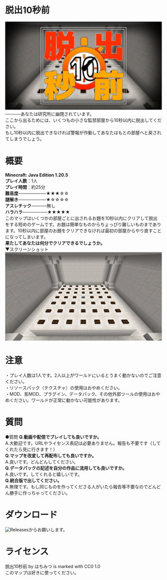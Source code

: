 # 脱出10秒前
![サムネイル](/thumbnail.png)  
─────あなたは研究所に幽閉されています。  
ここから出るためには、いくつもの小さな監禁部屋から10秒以内に脱出してください。  
もし10秒以内に脱出できなければ警報が作動してあなたはもとの部屋へと戻されてしまうでしょう。
# 概要
**Minecraft: Java Edition 1.20.5**  
**プレイ人数**：1人  
**プレイ時間**：約25分  
**難易度**─────────★★★☆☆  
**謎解き**─────────★☆☆☆☆  
**アスレチック**─────無し  
**ハラハラ**────────★★★★★  
このマップはいくつかの部屋ごとに出されるお題を10秒以内にクリアして脱出をする短めのゲームです。お題は簡単なものからちょっぴり難しいものまであります。10秒以内に部屋のお題をクリアできなければ最初の部屋からやり直すことになってしまいます。  
**果たしてあなたは何分でクリアできるでしょうか。**  
▼スクリーンショット  
![マップのスクリーンショット画像](/ss0.png)
# 注意
・プレイ人数は1人です。2人以上がワールドにいるとうまく動かないのでご注意ください。  
・リソースパック（テクスチャ）の使用はおやめください。  
・MOD、影MOD、プラグイン、データパック、その他外部ツールの使用はおやめください。ワールドが正常に動かない可能性があります。
# 質問
●質問
**Q.動画や配信でプレイしても良いですか。**  
A.大歓迎です。URLやライセンス表記は必要ありません。報告も不要です（してくれたら見に行きます！）  
**Q.マップを改変して再配布しても良いですか。**  
A.良いです。どんどんしてください。  
**Q.データパックの記述を自分の作品に流用しても良いですか。**  
A.良いです。してくれると嬉しいです。  
**Q.統合版で出してください。**  
A.無理です。もし同じものを作ってくださる人がいたら報告等不要なのでどんどん勝手に作っちゃってください。
# ダウンロード
![Releases](https://github.com/hatimitsu888/Escape10/releases)からお願いします。
# ライセンス
脱出10秒前 by はちみつ is marked with CC0 1.0  
このマップは好きに使ってください。
